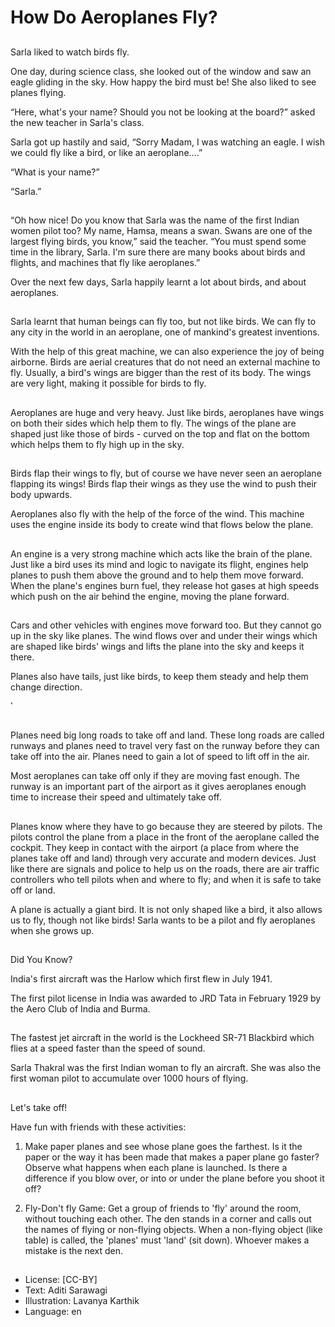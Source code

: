 # How Do Aeroplanes Fly?

##
Sarla liked to watch birds fly.

One day, during science class, she looked out of the window and saw an eagle gliding in the sky. How happy the bird must be! She also liked to see planes flying.

“Here, what's your name? Should you not be looking at the board?” asked the new teacher in Sarla's class.

Sarla got up hastily and said, “Sorry Madam, I was watching an eagle. I wish we could fly like a bird, or like an aeroplane....”

“What is your name?”

“Sarla.”

##
“Oh how nice! Do you know that Sarla was the name of the first Indian women pilot too? My name, Hamsa, means a swan. Swans are one of the largest flying birds, you know,” said the teacher. “You must spend some time in the library, Sarla. I'm sure there are many books about birds and flights, and machines that fly like aeroplanes.”

Over the next few days, Sarla happily learnt a lot about birds, and about aeroplanes.

##
Sarla learnt that human beings can fly too, but not like birds. We can fly to any city in the world in an aeroplane, one of mankind's greatest inventions.

With the help of this great machine, we can also experience the joy of being airborne. Birds are aerial creatures that do not need an external machine to fly. Usually, a bird's wings are bigger than the rest of its body. The wings are very light, making it possible for birds to fly.

##
Aeroplanes are huge and very heavy. Just like birds, aeroplanes have wings on both their sides which help them to fly. The wings of the plane are shaped just like those of birds - curved on the top and flat on the bottom which helps them to fly high up in the sky.

##
Birds flap their wings to fly, but of course we have never seen an aeroplane flapping its wings! Birds flap their wings as they use the wind to push their body upwards.

Aeroplanes also fly with the help of the force of the wind. This machine uses the engine inside its body to create wind that flows below the plane.

##
An engine is a very strong machine which acts like the brain of the plane. Just like a bird uses its mind and logic to navigate its flight, engines help planes to push them above the ground and to help them move forward. When the plane's engines burn fuel, they release hot gases at high speeds which push on the air behind the engine, moving the plane forward.

##
Cars and other vehicles with engines move forward too. But they cannot go up in the sky like planes. The wind flows over and under their wings which are shaped like birds' wings and lifts the plane into the sky and keeps it there.

Planes also have tails, just like birds, to keep them steady and help them change direction.

ٴ

##
Planes need big long roads to take off and land. These long roads are called runways and planes need to travel very fast on the runway before they can take off into the air. Planes need to gain a lot of speed to lift off in the air.

Most aeroplanes can take off only if they are moving fast enough. The runway is an important part of the airport as it gives aeroplanes enough time to increase their speed and ultimately take off.

##
Planes know where they have to go because they are steered by pilots. The pilots control the plane from a place in the front of the aeroplane called the cockpit. They keep in contact with the airport (a place from where the planes take off and land) through very accurate and modern devices. Just like there are signals and police to help us on the roads, there are air traffic controllers who tell pilots when and where to fly; and when it is safe to take off or land.

A plane is actually a giant bird. It is not only shaped like a bird, it also allows us to fly, though not like birds! Sarla wants to be a pilot and fly aeroplanes when she grows up.

##
Did You Know?

India's first aircraft was the Harlow which first flew in July 1941.

The first pilot license in India was awarded to JRD Tata in February 1929 by the Aero Club of India and Burma.

##
The fastest jet aircraft in the world is the Lockheed SR-71 Blackbird which flies at a speed faster than the speed of sound.

Sarla Thakral was the first Indian woman to fly an aircraft. She was also the first woman pilot to accumulate over 1000 hours of flying.

##
Let's take off!

Have fun with friends with these activities:

1. Make paper planes and see whose plane goes the farthest. Is it the paper or the way it has been made that makes a paper plane go faster? Observe what happens when each plane is launched. Is there a difference if you blow over, or into or under the plane before you shoot it off?

2. Fly-Don't fly Game: Get a group of friends to 'fly' around the room, without touching each other. The den stands in a corner and calls out the names of flying or non-flying objects. When a non-flying object (like table) is called, the 'planes' must 'land' (sit down). Whoever makes a mistake is the next den.

##
* License: [CC-BY]
* Text: Aditi Sarawagi
* Illustration: Lavanya Karthik
* Language: en
